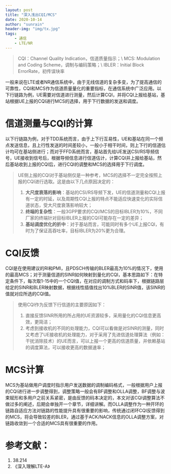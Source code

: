 ```yaml
---
layout: post
title: "深入浅出CQI/MCS"
date: 2020-10-14
author: "sunrain"
header-img: "img/tx.jpg"
tags:
    - 通信
    - LTE/NR
---
```

> CQI：Channel Quality Indication，信道质量指示；\\
> MCS: Modulation and Coding Scheme，调制与编码策略；\\
> IBLER：Initial Block ErrorRate，初传误块率

一般来说在LTE或者NR通信系统中，由于无线信道的复杂多变，为了提高通信的可靠性，CQI和MCS作为信道质量量化的重要指标，在通信系统中广泛应用。以下行链路为例，UE需要对信道进行测量，然后计算CQI，并将CQI上报给基站，基站根据UE上报的CQI进行MCS的选择，用于下行数据的发送和调度。

# 信道测量与CQI的计算
以下行链路为例，对于TDD系统而言，由于上下行互易性，UE和基站在同一个频点发送信息，且上行性发送的时间差较小，一般小于相干时间，则上下行的信道估计均可在基站侧进行；而对于FFD系统而言，基站首先给UE发送CSI/RS导频信号，UE接收到信号后，根据导频信息进行信道估计，计算CQI并上报给基站，然后基站收到上报的CQI后，进行CQI的调整和MCS的选择用于下行调度。

> UE侧上报的CQI对于基站侧仅是一种参考，MCS的选择不一定完全按照上报的CQI进行选取。这是由以下几点原因决定的：
> 1. **大尺度衰落的影响**：基站的CSI/RS导频下发，UE的信道测量和CQI上报有一定的时延，以及周期性CQI上报的特点不能适应快速变化的实际信道状态，受大尺度衰落影响较大；
> 2. **终端的复杂性**：一般3GPP要求的CQI/MCS的目标IBLER为10%，不同厂家的终端针对目标IBLER上报的CQI可能存在一定的差异；
> 3. **基站调度优化的折中**：对于基站而言，可能同时有多个UE上报CQI，有时为了保证高吞吐率，目标IBLER为20%更为合理。

# CQI反馈
CQI是在使用建议的RI和PMI，且PDSCH传输的BLER最高为10%的情况下，使用的最高MCS；对于测量信道的SINR如何映射到量化的CQI，基本思路如下：在特定条件下，每次取1-15中的一个CQI值，在对应的调制方式和码率下，根据链路层给定的SINR和BLER映射数据，根据线性插值找出10%BLER的SINR值，该SINR的值就对应所选的CQI值。
> 使用CQI作为反馈下行信道的主要原因如下：
> 1. 直接反馈SINR所用的所占用的UE资源较多，采用量化的CQI信息更高效，更简洁；
> 2. 考虑到接收机的不同的处理能力，CQI可以看做是对SINR的测量，同时又考虑了UE接收机的处理能力，对于采用了先进信道处理算法（例如：干扰消除技术）的UE而言，可以上报一个更高的信道质量，并依赖基站的调度算法，可以接收更高的数据速率；

# MCS计算
MCS为基站做用户调度时指示用户发送数据的调制编码格式，一般根据用户上报的CQI进行进一步调整得到，调整策略一般会有BF调整和OLLA调整，BF调整与波束赋形和多用户之前关系紧密，是由反馈的码本决定的，本文对该CQI调整算法不做过多的阐述，后期会单独开一个章节，详细讲解。而OLLA调整作为一种开环的链路自适应方法对链路的性能提升具有很重要的影响，传统通过闭环CQI反馈得到的MCS，将会导致较差的BLER，通过基于ACK/NACK信息的OLLA调整方案，对链路收敛到一个合适的MCS具有很重要的作用。

# 参考文献：
1. 38.214
2. 《深入理解LTE-A》
